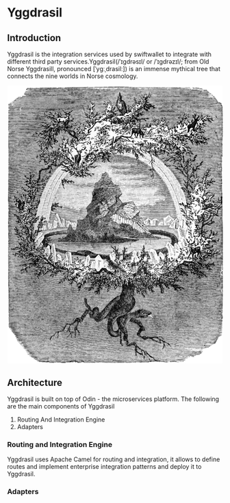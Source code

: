 # Yggdrasil
 
## Introduction
 
Yggdrasil is the integration services used by swiftwallet to integrate with different third party services.Yggdrasil(/ˈɪɡdrəsɪl/ or /ˈɪɡdrəzɪl/; from Old Norse Yggdrasill, pronounced [ˈyɡːˌdrasilː]) is an immense mythical tree that connects the nine worlds in Norse cosmology. 

![](Yggdrasil.jpg)

## Architecture

Yggdrasil is built on top of Odin - the microservices platform. The following are the main components of Yggdrasil

1. Routing And Integration Engine
2. Adapters

### Routing and Integration Engine

Yggdrasil uses Apache Camel for routing and integration, it allows to define routes and implement enterprise integration patterns and deploy it to Yggdrasil.

### Adapters


